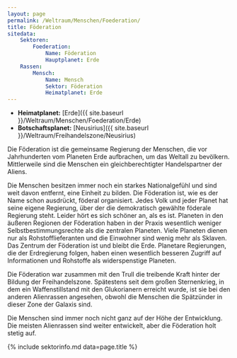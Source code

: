 ```yaml
---
layout: page
permalink: /Weltraum/Menschen/Foederation/
title: Föderation
sitedata:
    Sektoren:
        Foederation:
            Name: Föderation
            Hauptplanet: Erde
    Rassen:
        Mensch:
            Name: Mensch
            Sektor: Föderation
            Heimatplanet: Erde
---
```




- **Heimatplanet:** [Erde]({{ site.baseurl }}/Weltraum/Menschen/Foederation/Erde)
- **Botschaftsplanet:** [Neusirius]({{ site.baseurl }}/Weltraum/Freihandelszone/Neusirius)

Die Föderation ist die gemeinsame Regierung der Menschen, die vor Jahrhunderten vom Planeten Erde aufbrachen, um das Weltall zu bevölkern. Mittlerweile sind die Menschen ein gleichberechtigter Handelspartner der Aliens.

Die Menschen besitzen immer noch ein starkes Nationalgefühl und sind weit davon entfernt, eine Einheit zu bilden. Die Föderation ist, wie es der Name schon ausdrückt, föderal organisiert. Jedes Volk und jeder Planet hat seine eigene Regierung, über der die demokratisch gewählte föderale Regierung steht. Leider hört es sich schöner an, als es ist. Planeten in den äußeren Regionen der Föderation haben in der Praxis wesentlich weniger Selbstbestimmungsrechte als die zentralen Planeten. Viele Planeten dienen nur als Rohstofflieferanten und die Einwohner sind wenig mehr als Sklaven. Das Zentrum der Föderation ist und bleibt die Erde. Planetare Regierungen, die der Erdregierung folgen, haben einen wesentlich besseren Zugriff auf Informationen und Rohstoffe als widerspenstige Planeten.

Die Föderation war zusammen mit den Trull die treibende Kraft hinter der Bildung der Freihandelszone. Spätestens seit dem großen Sternenkrieg, in dem ein Waffenstillstand mit den Glukorianern erreicht wurde, ist sie bei den anderen Alienrassen angesehen, obwohl die Menschen die Spätzünder in dieser Zone der Galaxis sind.

Die Menschen sind immer noch nicht ganz auf der Höhe der Entwicklung. Die meisten Alienrassen sind weiter entwickelt, aber die Föderation holt stetig auf.

{% include sektorinfo.md data=page.title %}
